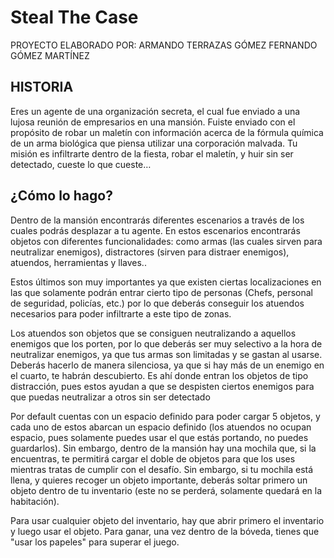 # Steal The Case

PROYECTO ELABORADO POR:
ARMANDO TERRAZAS GÓMEZ
FERNANDO GÓMEZ MARTÍNEZ

## HISTORIA

Eres un agente de una organización secreta, el cual fue enviado a una lujosa reunión de empresarios en una mansión. Fuiste enviado con el propósito de robar un maletín con información acerca de la fórmula química de un arma biológica que piensa utilizar una corporación malvada. Tu misión es infiltrarte dentro de la fiesta, robar el maletín, y huir sin ser detectado, cueste lo que cueste…

## ¿Cómo lo hago?
Dentro de la mansión encontrarás diferentes escenarios a través de los cuales podrás desplazar a tu agente. En estos escenarios encontrarás objetos con diferentes funcionalidades: como armas (las cuales sirven para neutralizar enemigos), distractores (sirven para distraer enemigos), atuendos, herramientas y llaves..

Estos últimos son muy importantes ya que existen ciertas localizaciones en las que solamente podrán entrar cierto tipo de personas (Chefs, personal de seguridad, policías, etc.) por lo que deberás conseguir los atuendos necesarios para poder infiltrarte a este tipo de zonas. 

Los atuendos son objetos que se consiguen neutralizando a aquellos enemigos que los porten, por lo que deberás ser muy selectivo a la hora de neutralizar enemigos, ya que tus armas son limitadas y se gastan al usarse. Deberás hacerlo de manera silenciosa, ya que si hay más de un enemigo en el cuarto, te habrán descubierto. Es ahí donde entran los objetos de tipo distracción, pues estos ayudan a que se despisten ciertos enemigos para que puedas neutralizar a otros sin ser detectado

Por default cuentas con un espacio definido para poder cargar 5 objetos, y cada uno de estos abarcan un espacio definido (los atuendos no ocupan espacio, pues solamente puedes usar el que estás portando, no puedes guardarlos). Sin embargo, dentro de la mansión hay una mochila que, si la encuentras, te permitirá cargar el doble de objetos para que los uses mientras tratas de cumplir con el desafío. Sin embargo, si tu mochila está llena, y quieres recoger un objeto importante, deberás soltar primero un objeto dentro de tu inventario (este no se perderá, solamente quedará en la habitación).

Para usar cualquier objeto del inventario, hay que abrir primero el inventario y luego usar el objeto. Para ganar, una vez dentro de la bóveda, tienes que "usar los papeles"
para superar el juego. 
